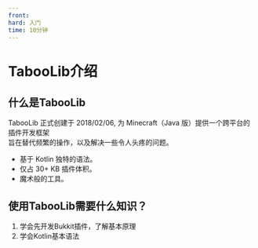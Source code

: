 ```yaml
---
front:
hard: 入门
time: 10分钟
---
```



# TabooLib介绍

## 什么是TabooLib

TabooLib 正式创建于 2018/02/06, 为 Minecraft（Java 版）提供一个跨平台的插件开发框架    
旨在替代频繁的操作，以及解决一些令人头疼的问题。

+ 基于 Kotlin 独特的语法。
+ 仅占 30+ KB 插件体积。
+ 魔术般的工具。

## 使用TabooLib需要什么知识？

1. 学会先开发Bukkit插件，了解基本原理
2. 学会Kotlin基本语法
